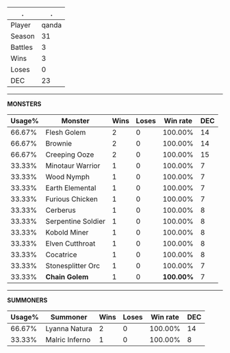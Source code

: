 .|.
|-|-
Player|qanda
Season|31
Battles|3
Wins|3
Loses|0
DEC|23

---
**MONSTERS**

Usage%|Monster|Wins|Loses|Win rate|DEC|
-|-|-|-|-|-|
66.67%|Flesh Golem|2|0|100.00%|14|
66.67%|Brownie|2|0|100.00%|14|
66.67%|Creeping Ooze|2|0|100.00%|15|
33.33%|Minotaur Warrior|1|0|100.00%|7|
33.33%|Wood Nymph|1|0|100.00%|7|
33.33%|Earth Elemental|1|0|100.00%|7|
33.33%|Furious Chicken|1|0|100.00%|7|
33.33%|Cerberus|1|0|100.00%|8|
33.33%|Serpentine Soldier|1|0|100.00%|8|
33.33%|Kobold Miner|1|0|100.00%|8|
33.33%|Elven Cutthroat|1|0|100.00%|8|
33.33%|Cocatrice|1|0|100.00%|8|
33.33%|Stonesplitter Orc|1|0|100.00%|7|
33.33%|**Chain Golem**|1|0|**100.00%**|7|

---
**SUMMONERS**

Usage%|Summoner|Wins|Loses|Win rate|DEC|
-|-|-|-|-|-|
66.67%|Lyanna Natura|2|0|100.00%|14|
33.33%|Malric Inferno|1|0|100.00%|8|
